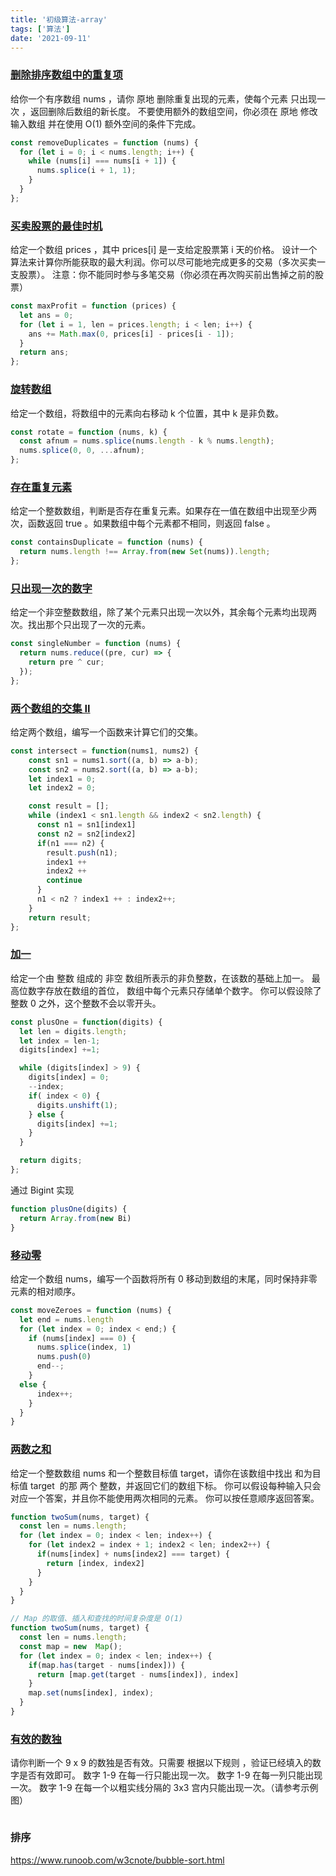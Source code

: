 ```yaml
---
title: '初级算法-array'
tags: ['算法']
date: '2021-09-11'
---
```

### [删除排序数组中的重复项](https://leetcode-cn.com/leetbook/read/top-interview-questions-easy/x2gy9m/)

给你一个有序数组 nums ，请你 原地 删除重复出现的元素，使每个元素 只出现一次 ，返回删除后数组的新长度。
不要使用额外的数组空间，你必须在 原地 修改输入数组 并在使用 O(1) 额外空间的条件下完成。

```js
const removeDuplicates = function (nums) {
  for (let i = 0; i < nums.length; i++) {
    while (nums[i] === nums[i + 1]) {
      nums.splice(i + 1, 1);
    }
  }
};
```

### [买卖股票的最佳时机](https://leetcode-cn.com/leetbook/read/top-interview-questions-easy/x2zsx1/)

给定一个数组 prices ，其中 prices[i] 是一支给定股票第 i 天的价格。
设计一个算法来计算你所能获取的最大利润。你可以尽可能地完成更多的交易（多次买卖一支股票）。
注意：你不能同时参与多笔交易（你必须在再次购买前出售掉之前的股票）

```js
const maxProfit = function (prices) {
  let ans = 0;
  for (let i = 1, len = prices.length; i < len; i++) {
    ans += Math.max(0, prices[i] - prices[i - 1]);
  }
  return ans;
};
```

### [旋转数组](https://leetcode-cn.com/leetbook/read/top-interview-questions-easy/x2skh7/)

给定一个数组，将数组中的元素向右移动 k 个位置，其中 k 是非负数。

```js
const rotate = function (nums, k) {
  const afnum = nums.splice(nums.length - k % nums.length);
  nums.splice(0, 0, ...afnum);
};
```

### [存在重复元素](https://leetcode-cn.com/leetbook/read/top-interview-questions-easy/x248f5/)

给定一个整数数组，判断是否存在重复元素。如果存在一值在数组中出现至少两次，函数返回 true 。如果数组中每个元素都不相同，则返回 false 。

```js
const containsDuplicate = function (nums) {
  return nums.length !== Array.from(new Set(nums)).length;
};
```

### [只出现一次的数字](https://leetcode-cn.com/leetbook/read/top-interview-questions-easy/x21ib6/)

给定一个非空整数数组，除了某个元素只出现一次以外，其余每个元素均出现两次。找出那个只出现了一次的元素。

```js
const singleNumber = function (nums) {
  return nums.reduce((pre, cur) => {
    return pre ^ cur;
  });
};
```

### [两个数组的交集 II](https://leetcode-cn.com/leetbook/read/top-interview-questions-easy/x2y0c2/)

给定两个数组，编写一个函数来计算它们的交集。

```js
const intersect = function(nums1, nums2) {
    const sn1 = nums1.sort((a, b) => a-b);
    const sn2 = nums2.sort((a, b) => a-b);
    let index1 = 0;
    let index2 = 0;

    const result = [];
    while (index1 < sn1.length && index2 < sn2.length) {
      const n1 = sn1[index1]
      const n2 = sn2[index2]
      if(n1 === n2) {
        result.push(n1);
        index1 ++
        index2 ++
        continue
      }
      n1 < n2 ? index1 ++ : index2++;
    }
    return result;
};
```

### [加一](https://leetcode-cn.com/leetbook/read/top-interview-questions-easy/x2cv1c/)
给定一个由 整数 组成的 非空 数组所表示的非负整数，在该数的基础上加一。
最高位数字存放在数组的首位， 数组中每个元素只存储单个数字。
你可以假设除了整数 0 之外，这个整数不会以零开头。

```js
const plusOne = function(digits) {
  let len = digits.length;
  let index = len-1;
  digits[index] +=1;

  while (digits[index] > 9) {
    digits[index] = 0;
    --index;
    if( index < 0) {
      digits.unshift(1);
    } else {
      digits[index] +=1;
    }
  }

  return digits;
};
```
通过 Bigint 实现
```js
function plusOne(digits) {
  return Array.from(new Bi)
}
```

### [移动零](https://leetcode-cn.com/leetbook/read/top-interview-questions-easy/x2ba4i/)

给定一个数组 nums，编写一个函数将所有 0 移动到数组的末尾，同时保持非零元素的相对顺序。

```js
const moveZeroes = function (nums) {
  let end = nums.length
  for (let index = 0; index < end;) {
    if (nums[index] === 0) {
      nums.splice(index, 1)
      nums.push(0)
      end--;
    }
  else {
      index++;
    }
  }
}
```

### [两数之和](https://leetcode.cn/leetbook/read/top-interview-questions-easy/x2jrse/)
给定一个整数数组 nums 和一个整数目标值 target，请你在该数组中找出 和为目标值 target  的那 两个 整数，并返回它们的数组下标。
你可以假设每种输入只会对应一个答案，并且你不能使用两次相同的元素。
你可以按任意顺序返回答案。

```js
function twoSum(nums, target) {
  const len = nums.length;
  for (let index = 0; index < len; index++) {
    for (let index2 = index + 1; index2 < len; index2++) {
      if(nums[index] + nums[index2] === target) {
        return [index, index2]
      }
    }
  }
}
```

```js
// Map 的取值、插入和查找的时间复杂度是 O(1)
function twoSum(nums, target) {
  const len = nums.length;
  const map = new  Map();
  for (let index = 0; index < len; index++) {
    if(map.has(target - nums[index])) {
      return [map.get(target - nums[index]), index]
    }
    map.set(nums[index], index);
  }
}
```

### [有效的数独](https://leetcode.cn/leetbook/read/top-interview-questions-easy/x2f9gg/)
请你判断一个 9 x 9 的数独是否有效。只需要 根据以下规则 ，验证已经填入的数字是否有效即可。
数字 1-9 在每一行只能出现一次。
数字 1-9 在每一列只能出现一次。
数字 1-9 在每一个以粗实线分隔的 3x3 宫内只能出现一次。（请参考示例图）

```js
```


### 排序
https://www.runoob.com/w3cnote/bubble-sort.html

